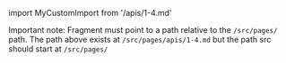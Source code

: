 import MyCustomImport from '/apis/1-4.md'

Important note: Fragment must point to a path relative to the `/src/pages/` path. The path above exists at `/src/pages/apis/1-4.md` but the path src should start at `/src/pages/`

<Fragment src="/apis/1-4.md" />



